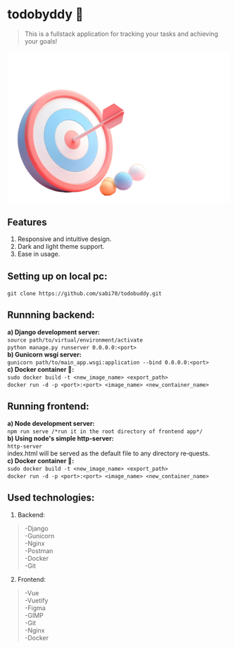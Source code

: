 # todobyddy :dart:
> This is a fullstack application for tracking your tasks and achieving your goals!

<div align='center'>
  <img src='./frontend/src/assets/dartboard.png' alt='todobyddy preview' max-height='250px' />
</div>

## Features

1. Responsive and intuitive design.
2. Dark and light theme support.
3. Ease in usage.

## Setting up on local pc:
```git clone https://github.com/sabi70/todobuddy.git```<br />  

## Runnning backend:
**a) Django development server:**<br />
```source path/to/virtual/environment/activate```<br />
```python manage.py runserver 0.0.0.0:<port>```<br />
**b) Gunicorn wsgi server:**<br />
```gunicorn path/to/main_app.wsgi:application --bind 0.0.0.0:<port>```<br />
**c) Docker container :whale::**<br />
```sudo docker build -t <new_image_name> <export_path>```<br />
```docker run -d -p <port>:<port> <image_name> <new_container_name>```
## Running frontend:
**a) Node development server:**<br />
```npm run serve /*run it in the root directory of frontend app*/```<br />
**b) Using node's simple http-server:**<br />
```http-server```<br />
index.html will be served as the default  file  to  any  directory  re‐quests.<br />
**c) Docker container :whale::**<br />
```sudo docker build -t <new_image_name> <export_path>```<br />
```docker run -d -p <port>:<port> <image_name> <new_container_name>```

## Used technologies:
1) Backend:<br />
  > -Django<br />
  > -Gunicorn<br />
  > -Nginx<br />
  > -Postman<br />
  > -Docker<br />
  > -Git<br />
 2) Frontend:<br />
  > -Vue<br />
  > -Vuetify<br />
  > -Figma<br />
  > -GIMP<br />
  > -Git<br />
  > -Nginx<br />
  > -Docker<br />
